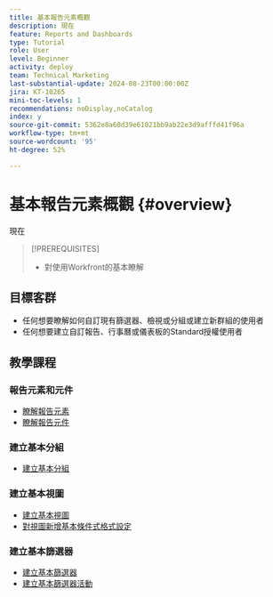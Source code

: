 ```yaml
---
title: 基本報告元素概觀
description: 現在
feature: Reports and Dashboards
type: Tutorial
role: User
level: Beginner
activity: deploy
team: Technical Marketing
last-substantial-update: 2024-08-23T00:00:00Z
jira: KT-10265
mini-toc-levels: 1
recommendations: noDisplay,noCatalog
index: y
source-git-commit: 5362e8a60d39e61021bb9ab22e3d9afffd41f96a
workflow-type: tm+mt
source-wordcount: '95'
ht-degree: 52%

---
```



# 基本報告元素概觀 {#overview}

現在

>[!PREREQUISITES]
>
>* 對使用Workfront的基本瞭解

## 目標客群

* 任何想要瞭解如何自訂現有篩選器、檢視或分組或建立新群組的使用者
* 任何想要建立自訂報告、行事曆或儀表板的Standard授權使用者

## 教學課程

### 報告元素和元件

* [瞭解報告元素](/help/reporting/basic-reporting/reporting-elements.md)
* [瞭解報告元件](/help/reporting/basic-reporting/reporting-components.md)

### 建立基本分組

* [建立基本分組](/help/reporting/basic-reporting/create-a-basic-grouping.md)

### 建立基本視圖

* [建立基本視圖](/help/reporting/basic-reporting/create-a-basic-view.md)
* [對視圖新增基本條件式格式設定](/help/reporting/basic-reporting/add-basic-conditional-formatting-to-a-view.md)

### 建立基本篩選器

* [建立基本篩選器](/help/reporting/basic-reporting/create-a-basic-filter.md)
* [建立基本篩選器活動](/help/reporting/basic-reporting/create-a-basic-filter-activity.md)

